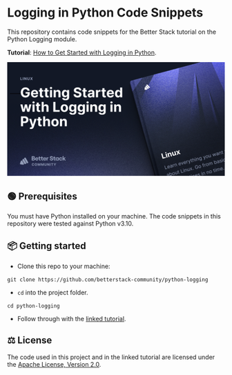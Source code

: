 # Logging in Python Code Snippets

This repository contains code snippets for the Better Stack tutorial on the
Python Logging module.

**Tutorial**: [How to Get Started with Logging in Python](https://betterstack.com/community/guides/logging/how-to-start-logging-with-python/).

![Python Logging](screenshot.png)

## 🟢 Prerequisites

You must have Python installed on your machine. The code snippets in this repository
were tested against Python v3.10.

## 📦 Getting started

- Clone this repo to your machine:

```shell
git clone https://github.com/betterstack-community/python-logging
```

- `cd` into the project folder.

```shell
cd python-logging
```

- Follow through with the [linked tutorial](https://betterstack.com/community/guides/logging/how-to-start-logging-with-python/).

## ⚖ License

The code used in this project and in the linked tutorial are licensed under the
[Apache License, Version 2.0](LICENSE).
